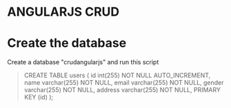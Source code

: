 ANGULARJS CRUD
==============


# Create the database

Create a database "crudangularjs" and run this script

> CREATE TABLE users (
id int(255) NOT NULL AUTO_INCREMENT,
name varchar(255) NOT NULL,
email varchar(255) NOT NULL,
gender varchar(255) NOT NULL,
address varchar(255) NOT NULL,
PRIMARY KEY (id)
);
